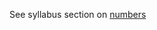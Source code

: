 See syllabus section on [numbers](https://codeyourfuture.github.io/syllabus-master/js-core/week-04/lesson.html#numbers)
